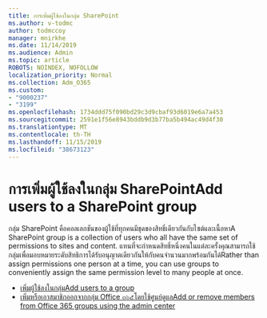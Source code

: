 ```yaml
---
title: การเพิ่มผู้ใช้ลงในกลุ่ม SharePoint
ms.author: v-todmc
author: todmccoy
manager: mnirkhe
ms.date: 11/14/2019
ms.audience: Admin
ms.topic: article
ROBOTS: NOINDEX, NOFOLLOW
localization_priority: Normal
ms.collection: Adm_O365
ms.custom:
- "9000237"
- "3199"
ms.openlocfilehash: 1734ddd75f090bd29c3d9cbaf93d6019e6a7a453
ms.sourcegitcommit: 2591e1f56e8943bddb9d3b77ba5b494ac49d4f30
ms.translationtype: MT
ms.contentlocale: th-TH
ms.lasthandoff: 11/15/2019
ms.locfileid: "38673123"
---
```

# <a name="add-users-to-a-sharepoint-group"></a><span data-ttu-id="30132-102">การเพิ่มผู้ใช้ลงในกลุ่ม SharePoint</span><span class="sxs-lookup"><span data-stu-id="30132-102">Add users to a SharePoint group</span></span>

<span data-ttu-id="30132-103">กลุ่ม SharePoint คือคอลเลกชันของผู้ใช้ที่ทุกคนมีชุดของสิทธิ์เดียวกันกับไซต์และเนื้อหา</span><span class="sxs-lookup"><span data-stu-id="30132-103">A SharePoint group is a collection of users who all have the same set of permissions to sites and content.</span></span> <span data-ttu-id="30132-104">แทนที่จะกำหนดสิทธิ์หนึ่งคนในแต่ละครั้งคุณสามารถใช้กลุ่มเพื่อมอบหมายระดับสิทธิการได้รับอนุญาตเดียวกันให้กับคนจำนวนมากพร้อมกันได้</span><span class="sxs-lookup"><span data-stu-id="30132-104">Rather than assign permissions one person at a time, you can use groups to conveniently assign the same permission level to many people at once.</span></span>

- [<span data-ttu-id="30132-105">เพิ่มผู้ใช้ลงในกลุ่ม</span><span class="sxs-lookup"><span data-stu-id="30132-105">Add users to a group</span></span>](https://docs.microsoft.com/sharepoint/customize-sharepoint-site-permissions#add-users-to-a-group)
- [<span data-ttu-id="30132-106">เพิ่มหรือเอาสมาชิกออกจากกลุ่ม Office ๓๖๕โดยใช้ศูนย์ดูแล</span><span class="sxs-lookup"><span data-stu-id="30132-106">Add or remove members from Office 365 groups using the admin center</span></span>](https://docs.microsoft.com/office365/admin/create-groups/add-or-remove-members-from-groups?view=o365-worldwide)